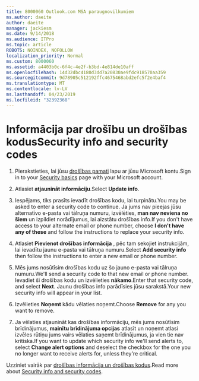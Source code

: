 ```yaml
---
title: 8000060 Outlook.com MSA paraugnovilkumiem
ms.author: daeite
author: daeite
manager: jackiesm
ms.date: 9/14/2018
ms.audience: ITPro
ms.topic: article
ROBOTS: NOINDEX, NOFOLLOW
localization_priority: Normal
ms.custom: 8000060
ms.assetid: a4403b0c-6f4c-4e2f-b3bd-4e814de10aff
ms.openlocfilehash: 14d32dbc4180d3dd7a20830ae9fdc918570aa359
ms.sourcegitcommit: 9d78905c512192ffc4675468abd2efc5f2e4baf4
ms.translationtype: MT
ms.contentlocale: lv-LV
ms.lasthandoff: 04/23/2019
ms.locfileid: "32392368"
---
```

# <a name="security-info-and-security-codes"></a><span data-ttu-id="39099-102">Informācija par drošību un drošības kodus</span><span class="sxs-lookup"><span data-stu-id="39099-102">Security info and security codes</span></span>

1. <span data-ttu-id="39099-103">Pierakstieties, lai jūsu [drošības pamati](https://account.microsoft.com/security) lapu ar jūsu Microsoft kontu.</span><span class="sxs-lookup"><span data-stu-id="39099-103">Sign in to your [Security basics](https://account.microsoft.com/security) page with your Microsoft account.</span></span> 
    
2. <span data-ttu-id="39099-104">Atlasiet **atjaunināt informāciju**.</span><span class="sxs-lookup"><span data-stu-id="39099-104">Select **Update info**.</span></span> 
    
3. <span data-ttu-id="39099-105">Iespējams, tiks prasīts ievadīt drošības kodu, lai turpinātu.</span><span class="sxs-lookup"><span data-stu-id="39099-105">You may be asked to enter a security code to continue.</span></span> <span data-ttu-id="39099-106">Ja jums nav pieejas jūsu alternatīvo e-pasta vai tālruņa numuru, izvēlēties, **man nav neviena no šiem** un izpildiet norādījumus, lai aizstātu drošības info.</span><span class="sxs-lookup"><span data-stu-id="39099-106">If you don't have access to your alternate email or phone number, choose **I don't have any of these** and follow the instructions to replace your security info.</span></span> 
    
4. <span data-ttu-id="39099-107">Atlasiet **Pievienot drošības informācija** , pēc tam sekojiet instrukcijām, lai ievadītu jaunu e-pasta vai tālruņa numuru.</span><span class="sxs-lookup"><span data-stu-id="39099-107">Select **Add security info** then follow the instructions to enter a new email or phone number.</span></span> 
    
5. <span data-ttu-id="39099-108">Mēs jums nosūtīsim drošības kodu uz šo jauno e-pasta vai tālruņa numuru.</span><span class="sxs-lookup"><span data-stu-id="39099-108">We'll send a security code to that new email or phone number.</span></span> <span data-ttu-id="39099-109">Ievadiet šī drošības kodu un izvēlieties **nākamo**.</span><span class="sxs-lookup"><span data-stu-id="39099-109">Enter that security code, and select **Next**.</span></span> <span data-ttu-id="39099-110">Jaunu drošības info parādīsies jūsu sarakstā.</span><span class="sxs-lookup"><span data-stu-id="39099-110">Your new security info will appear in your list.</span></span> 
    
6. <span data-ttu-id="39099-111">Izvēlieties **Noņemt** kādu vēlaties noņemt.</span><span class="sxs-lookup"><span data-stu-id="39099-111">Choose **Remove** for any you want to remove.</span></span> 
    
7. <span data-ttu-id="39099-112">Ja vēlaties atjaunināt kas drošības informāciju, mēs jums nosūtīsim brīdinājumus, **mainītu brīdinājuma opcijas** atlasīt un noņemt atlasi izvēles rūtiņu jums vairs vēlaties saņemt brīdinājumus, ja vien tie nav kritiska.</span><span class="sxs-lookup"><span data-stu-id="39099-112">If you want to update which security info we'll send alerts to, select **Change alert options** and deselect the checkbox for the one you no longer want to receive alerts for, unless they're critical.</span></span> 
    
<span data-ttu-id="39099-113">Uzziniet vairāk par [drošības informācija un drošības kodus](https://support.microsoft.com/help/12428/).</span><span class="sxs-lookup"><span data-stu-id="39099-113">Read more about [Security info and security codes](https://support.microsoft.com/help/12428/).</span></span>
  

